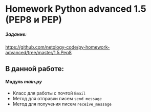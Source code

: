 # Homework Python advanced 1.5 (PEP8 и PEP)

##### Задание: 
https://github.com/netology-code/py-homework-advanced/tree/master/1.5.Pep8

## В данной работе:

#### Модуль ***main.py***
* Класс для работы с почтой ```Email```
* Метод для отправки писем ```send_message``` 
* Метод для получения писем ```receive_message```